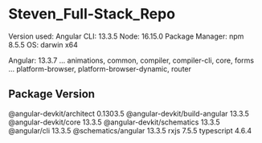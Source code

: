 # Steven_Full-Stack_Repo

Version used:
Angular CLI: 13.3.5
Node: 16.15.0
Package Manager: npm 8.5.5
OS: darwin x64

Angular: 13.3.7
... animations, common, compiler, compiler-cli, core, forms
... platform-browser, platform-browser-dynamic, router

Package                         Version
---------------------------------------------------------
@angular-devkit/architect       0.1303.5
@angular-devkit/build-angular   13.3.5
@angular-devkit/core            13.3.5
@angular-devkit/schematics      13.3.5
@angular/cli                    13.3.5
@schematics/angular             13.3.5
rxjs                            7.5.5
typescript                      4.6.4
